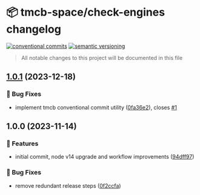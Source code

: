 # 📦 tmcb-space/check-engines changelog

[![conventional commits](https://img.shields.io/badge/conventional%20commits-1.0.0-yellow.svg)](https://conventionalcommits.org)
[![semantic versioning](https://img.shields.io/badge/semantic%20versioning-2.0.0-green.svg)](https://semver.org)

> All notable changes to this project will be documented in this file

## [1.0.1](https://github.com/TMCB-SPACE/check-engines/compare/v1.0.0...v1.0.1) (2023-12-18)


### 🐛 Bug Fixes

* implement tmcb conventional commit utility ([0fa36e2](https://github.com/TMCB-SPACE/check-engines/commit/0fa36e260263618455131a7809bd61dc68729e7c)), closes [#1](https://github.com/TMCB-SPACE/check-engines/issues/1)

## 1.0.0 (2023-11-14)


### 🍕 Features

* initial commit, node v14 upgrade and workflow improvements ([94dff97](https://github.com/TMCB-SPACE/check-engines/commit/94dff974953498f52f1c6001594dd92cd79f03f0))


### 🐛 Bug Fixes

* remove redundant release steps ([0f2ccfa](https://github.com/TMCB-SPACE/check-engines/commit/0f2ccfa5ea963e894692ae2bda5a64e99985c0b1))
